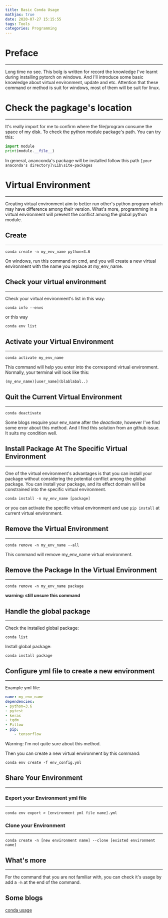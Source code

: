 ```yaml
---
title: Basic Conda Usage
mathjax: true
date: 2020-07-27 15:15:55
tags: Tools
categories: Programming
---
```


# Preface
***

Long time no see. This bolg is written for record the knowledge I've learnt during installing pytorch on windows. And I'll introduce some basic knowledge about virtual environment, update and etc. Attention that these command or method is suit for windows, most of them will be suit for linux.

# Check the pagkage's location
***

It's really import for me to confirm where the file/program consume the space of my disk. To check the python module package's path. You can try this:

```python
import module
print(module.__file__)
```

In general, ananconda's package will be installed follow this path `[your anaconda's directory]\Lib\site-packages`

# Virtual Environment
***

Creating virtual environment aim to better run other's python program which may have difference among their version. What's more, programming in a virtual environment will prevent the conflict among the global python module. 

## Create
***

```shell
conda create -n my_env_name python=3.6
```

On windows, run this command on cmd, and you will create a new virtual environment with the name you replace at my_env_name.

## Check your virtual environment
***

Check your virtual environment's list in this way:

```shell
conda info --envs
```
or this way

```shell
conda env list
```

## Activate your Virtual Environment
***

```shell
conda activate my_env_name
```

This command will help you enter into the correspond virtual environment. Normally, your terminal will look like this:

```shell
(my_env_name)[user_name](blablabal..)
```

## Quit the Current Virtual Environment
***

```shell
conda deactivate
```

Some blogs resquire your env_name after the *deactivate*, however I've find some error about this method. And I find this solution from an github issue. It suits my condition well.

## Install Package At The Specific Virtual Environment
***

One of the virtual environment's advantages is that you can install your package without considering the potential conflict among the global package. You can install your package, and its effect domain will be constrained into the specific virtual environment. 


```shell
conda install -n my_env_name [package]
```

or you can activate the specific virtual environment and use `pip install` at current virtual environment.


## Remove the Virtual Environment
***

```shell
conda remove -n my_env_name --all
```

This command will remove my_env_name virtual environment.


## Remove the Package In the Virtual Environment
***

```shell
conda remove -n my_env_name package
```

**warning: still unsure this command**

## Handle the global package
***

Check the installed global package:
```shell
conda list
```

Install global package:
```shell
conda install package
```

## Configure yml file to create a new environment
***

Example yml file:

```yml
name: my_env_name
dependencies:
- python=3.6
- pytest
- keras
- tqdm
- Pillow
- pip:
    - tensorflow
```

Warning: I'm not quite sure about this method.

Then you can create a new virtual environment by this command:

```shell
conda env create -f env_config.yml
```



## Share Your Environment

***

### Export your Environment yml file

***



```
conda env export > [environment yml file name].yml
```



### Clone your Environment

***

```
conda create -n [new environment name] --clone [existed environment name]
```

 

## What's more

***

 For the command that you are not familiar with, you can check it's usage by add a ``-h`` at the end of the command.



## Some blogs

[conda  usage]([http://course.killf.info/content/00-14%E6%95%B0%E6%8D%AE%E5%88%86%E6%9E%90/md/shuju-conda.html#huanjing](http://course.killf.info/content/00-14数据分析/md/shuju-conda.html#huanjing))